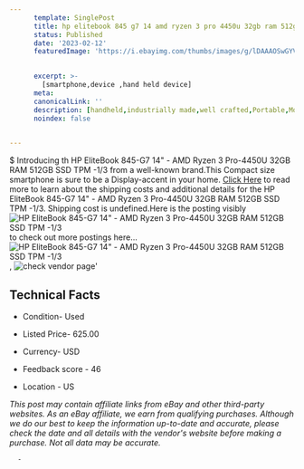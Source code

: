 ```yaml
---
      template: SinglePost
      title: hp elitebook 845 g7 14 amd ryzen 3 pro 4450u 32gb ram 512gb ssd tpm 1 3
      status: Published
      date: '2023-02-12'
      featuredImage: 'https://i.ebayimg.com/thumbs/images/g/lDAAAOSwGYVj6Kqs/s-l225.jpg'
       

      excerpt: >-
        [smartphone,device ,hand held device]
      meta:
      canonicalLink: ''
      description: [handheld,industrially made,well crafted,Portable,Mobile,Compact,Convenient,Lightweight,Maneuverable,Man-portable,Miniature,Carriable,Hand-held,Light,Holdable,Transportable,Mobile device,Pocket-sized,On-the-go,Wireless,Cordless,Compact size,Convenient size, smartphone,device ,hand held device]
      noindex: false
      

---
```

$
      Introducing th HP EliteBook 845-G7 14" - AMD Ryzen 3 Pro-4450U 32GB RAM 512GB SSD TPM -1/3 from a well-known brand.This Compact size smartphone is sure to be a Display-accent in your home. [Click Here](https://www.ebay.com/itm/255975503159?hash=item3b99543537%3Ag%3AlDAAAOSwGYVj6Kqs&mkevt=1&mkcid=1&mkrid=711-53200-19255-0&campid=%253CePNCampaignId%253E&customid=%253CreferenceId%253E&toolid=10049) to read more to learn about the shipping costs and additional details for the HP EliteBook 845-G7 14" - AMD Ryzen 3 Pro-4450U 32GB RAM 512GB SSD TPM -1/3. Shipping cost is undefined.Here is the posting visibly ![HP EliteBook 845-G7 14" - AMD Ryzen 3 Pro-4450U 32GB RAM 512GB SSD TPM -1/3](https://i.ebayimg.com/thumbs/images/g/lDAAAOSwGYVj6Kqs/s-l225.jpg) to check out more postings here... ![HP EliteBook 845-G7 14" - AMD Ryzen 3 Pro-4450U 32GB RAM 512GB SSD TPM -1/3](https://i.ebayimg.com/images/g/lDAAAOSwGYVj6Kqs/s-l500.jpg), ![check vendor page](https://origin-galleryplus.ebayimg.com/ws/web/255975503159_2_0_1/225x225.jpg,https://origin-galleryplus.ebayimg.com/ws/web/255975503159_3_0_1/225x225.jpg,https://origin-galleryplus.ebayimg.com/ws/web/255975503159_4_0_1/225x225.jpg,https://origin-galleryplus.ebayimg.com/ws/web/255975503159_5_0_1/225x225.jpg)'

      

 ## Technical Facts 



     
      

 - Condition- Used 


      

 - Listed Price- 625.00 


      

 - Currency- USD 


      

 - Feedback score - 46 


      

 - Location - US 


      
      

 *_This post may contain affiliate links from eBay and other third-party websites. As an eBay affiliate, we earn from qualifying purchases. Although we do our best to keep the information up-to-date and accurate, please check the date and all details with the vendor's website before making a purchase. Not all data may be accurate._*




      -
